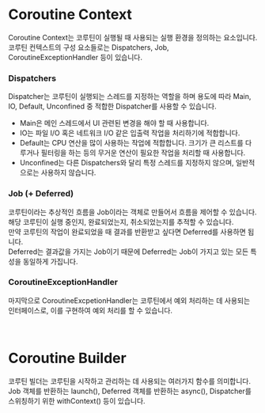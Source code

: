 # Coroutine Context
Coroutine Context는 코루틴이 실행될 때 사용되는 실행 환경을 정의하는 요소입니다.<br>
코루틴 컨텍스트의 구성 요소들로는 Dispatchers, Job, CoroutineExceptionHandler 등이 있습니다.

### Dispatchers
Dispatcher는 코루틴이 실행되는 스레드를 지정하는 역할을 하며 용도에 따라 Main, IO, Default, Unconfined 중 적합한 Dispatcher를 사용할 수 있습니다.<br>
* Main은 메인 스레드에서 UI 관련된 변경을 해야 할 때 사용합니다.
* IO는 파일 I/O 혹은 네트워크 I/O 같은 입출력 작업을 처리하기에 적합합니다.
* Default는 CPU 연산을 많이 사용하는 작업에 적합합니다. 크기가 큰 리스트를 다루거나 필터링을 하는 등의 무거운 연산이 필요한 작업을 처리할 때 사용합니다.
* Unconfined는 다른 Dispatchers와 달리 특정 스레드를 지정하지 않으며, 일반적으로는 사용하지 않습니다.

### Job (+ Deferred)
코루틴이라는 추상적인 흐름을 Job이라는 객체로 만들어서 흐름을 제어할 수 있습니다.<br>
해당 코루틴이 실행 중인지, 완료되었는지, 취소되었는지를 추적할 수 있습니다.<br>
만약 코루틴의 작업이 완료되었을 때 결과를 반환받고 싶다면 Deferred를 사용하면 됩니다.<br>
Deferred는 결과값을 가지는 Job이기 때문에 Deferred는 Job이 가지고 있는 모든 특성을 동일하게 가집니다.

### CoroutineExceptionHandler
마지막으로 CoroutineExcpetionHandler는 코루틴에서 예외 처리하는 데 사용되는 인터페이스로, 이를 구현하여 예외 처리를 할 수 있습니다.

<br>

# Coroutine Builder
코루틴 빌더는 코루틴을 시작하고 관리하는 데 사용되는 여러가지 함수를 의미합니다.<br>
Job 객체를 반환하는 launch(), Deferred 객체를 반환하는 async(), Dispatcher를 스위칭하기 위한 withContext() 등이 있습니다.
